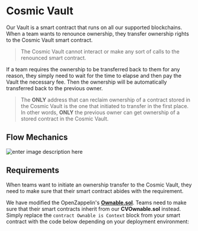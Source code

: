 # Cosmic Vault

Our Vault is a smart contract that runs on all our supported blockchains. When a team wants to renounce ownership, they transfer ownership rights to the Cosmic Vault smart contract.

> The Cosmic Vault cannot interact or make any sort of calls to the renounced smart contract.

If a team requires the ownership to be transferred back to them for any reason, they simply need to wait for the time to elapse and then pay the Vault the necessary fee. Then the ownership will be automatically transferred back to the previous owner.

> The **ONLY** address that can reclaim ownership of a contract stored in the Cosmic Vault is the one that initiated to transfer in the first place. In other words, **ONLY** the previous owner can get ownership of a stored contract in the Cosmic Vault.

## Flow Mechanics
![enter image description here](https://uploads-ssl.webflow.com/60e68647ab86ed50d89dbad6/60f12de83965cf244a1f24d3_Screenshot%202021-07-16%20095735.png)

## Requirements

When teams want to initiate an ownership transfer to the Cosmic Vault, they need to make sure that their smart contract abides with the requirement.

We have modified the OpenZappelin's [**Ownable.sol**](https://github.com/OpenZeppelin/openzeppelin-contracts/blob/master/contracts/access/Ownable.sol). Teams need to make sure that their smart contracts inherit from our **CVOwnable.sol** instead. Simply replace the `contract Ownable is Context` block from your smart contract with the code below depending on your deployment environment:
